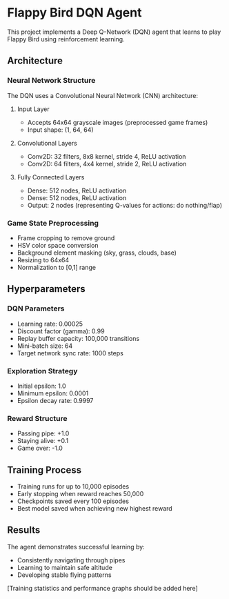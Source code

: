 # Flappy Bird DQN Agent

This project implements a Deep Q-Network (DQN) agent that learns to play Flappy Bird using reinforcement learning.

## Architecture

### Neural Network Structure
The DQN uses a Convolutional Neural Network (CNN) architecture:

1. Input Layer
   - Accepts 64x64 grayscale images (preprocessed game frames)
   - Input shape: (1, 64, 64)

2. Convolutional Layers
   - Conv2D: 32 filters, 8x8 kernel, stride 4, ReLU activation
   - Conv2D: 64 filters, 4x4 kernel, stride 2, ReLU activation

3. Fully Connected Layers
   - Dense: 512 nodes, ReLU activation
   - Dense: 512 nodes, ReLU activation
   - Output: 2 nodes (representing Q-values for actions: do nothing/flap)

### Game State Preprocessing
- Frame cropping to remove ground
- HSV color space conversion
- Background element masking (sky, grass, clouds, base)
- Resizing to 64x64
- Normalization to [0,1] range

## Hyperparameters

### DQN Parameters
- Learning rate: 0.00025
- Discount factor (gamma): 0.99
- Replay buffer capacity: 100,000 transitions
- Mini-batch size: 64
- Target network sync rate: 1000 steps

### Exploration Strategy
- Initial epsilon: 1.0
- Minimum epsilon: 0.0001
- Epsilon decay rate: 0.9997

### Reward Structure
- Passing pipe: +1.0
- Staying alive: +0.1
- Game over: -1.0

## Training Process
- Training runs for up to 10,000 episodes
- Early stopping when reward reaches 50,000
- Checkpoints saved every 100 episodes
- Best model saved when achieving new highest reward

## Results
The agent demonstrates successful learning by:
- Consistently navigating through pipes
- Learning to maintain safe altitude
- Developing stable flying patterns

[Training statistics and performance graphs should be added here]